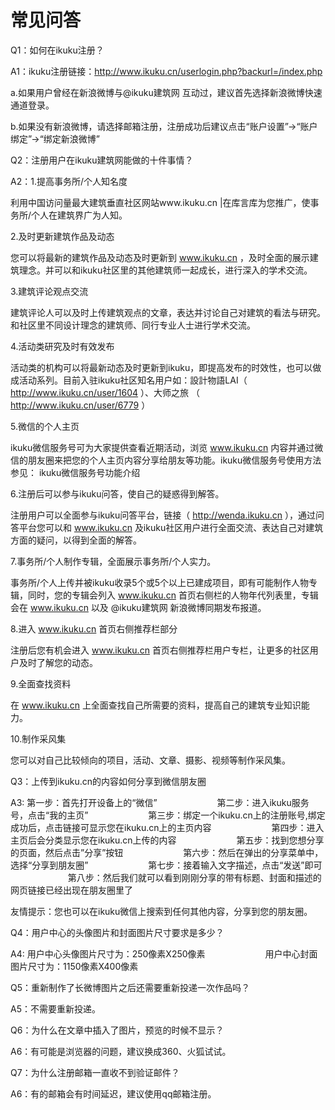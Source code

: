 # 常见问答

Q1：如何在ikuku注册？


A1：ikuku注册链接：http://www.ikuku.cn/userlogin.php?backurl=/index.php


a.如果用户曾经在新浪微博与@ikuku建筑网 互动过，建议首先选择新浪微博快速通道登录。


b.如果没有新浪微博，请选择邮箱注册，注册成功后建议点击“账户设置”→“账户绑定”→“绑定新浪微博”



Q2：注册用户在ikuku建筑网能做的十件事情？


A2：1.提高事务所/个人知名度


利用中国访问量最大建筑垂直社区网站www.ikuku.cn |在库言库为您推广，使事务所/个人在建筑界广为人知。


2.及时更新建筑作品及动态


您可以将最新的建筑作品及动态及时更新到 www.ikuku.cn ，及时全面的展示建筑理念。并可以和ikuku社区里的其他建筑师一起成长，进行深入的学术交流。


3.建筑评论观点交流


建筑评论人可以及时上传建筑观点的文章，表达并讨论自己对建筑的看法与研究。和社区里不同设计理念的建筑师、同行专业人士进行学术交流。


4.活动类研究及时有效发布


活动类的机构可以将最新动态及时更新到ikuku，即提高发布的时效性，也可以做成活动系列。目前入驻ikuku社区知名用户如：設計物語LAI（ http://www.ikuku.cn/user/1604 ）、大师之旅 （ http://www.ikuku.cn/user/6779 ）


5.微信的个人主页


ikuku微信服务号可为大家提供查看近期活动，浏览 www.ikuku.cn 内容并通过微信的朋友圈来把您的个人主页内容分享给朋友等功能。ikuku微信服务号使用方法参见： ikuku微信服务号功能介绍


6.注册后可以参与ikuku问答，使自己的疑惑得到解答。


注册用户可以全面参与ikuku问答平台，链接（ http://wenda.ikuku.cn ），通过问答平台您可以和 www.ikuku.cn 及ikuku社区用户进行全面交流、表达自己对建筑方面的疑问，以得到全面的解答。


7.事务所/个人制作专辑，全面展示事务所/个人实力。


事务所/个人上传并被ikuku收录5个或5个以上已建成项目，即有可能制作人物专辑，同时，您的专辑会列入 www.ikuku.cn 首页右侧栏的人物年代列表里，专辑会在 www.ikuku.cn 以及 @ikuku建筑网 新浪微博同期发布报道。


8.进入 www.ikuku.cn 首页右侧推荐栏部分


注册后您有机会进入 www.ikuku.cn 首页右侧推荐栏用户专栏，让更多的社区用户及时了解您的动态。


9.全面查找资料


在 www.ikuku.cn 上全面查找自己所需要的资料，提高自己的建筑专业知识能力。


10.制作采风集


您可以对自己比较倾向的项目，活动、文章、摄影、视频等制作采风集。



Q3：上传到ikuku.cn的内容如何分享到微信朋友圈


A3: 第一步：首先打开设备上的“微信”
　　
　　
　　第二步：进入ikuku服务号，点击“我的主页”
　　
　　
　　第三步：绑定一个ikuku.cn上的注册账号,绑定成功后，点击链接可显示您在ikuku.cn上的主页内容
　　
　　
　　第四步：进入主页后会分类显示您在ikuku.cn上传的内容
　　
　　
　　第五步：找到您想分享的页面，然后点击”分享”按钮
　　
　　
　　第六步：然后在弹出的分享菜单中，选择“分享到朋友圈”
　　
　　
　　第七步：接着输入文字描述，点击“发送”即可
　　
　　
　　第八步：然后我们就可以看到刚刚分享的带有标题、封面和描述的网页链接已经出现在朋友圈里了


友情提示：您也可以在ikuku微信上搜索到任何其他内容，分享到您的朋友圈。



Q4：用户中心的头像图片和封面图片尺寸要求是多少？


A4: 用户中心头像图片尺寸为：250像素X250像素
　　
　　
　　用户中心封面图片尺寸为：1150像素X400像素
　　


Q5：重新制作了长微博图片之后还需要重新投递一次作品吗？


A5：不需要重新投递。



Q6：为什么在文章中插入了图片，预览的时候不显示？


A6：有可能是浏览器的问题，建议换成360、火狐试试。


Q7：为什么注册邮箱一直收不到验证邮件？


A6：有的邮箱会有时间延迟，建议使用qq邮箱注册。







